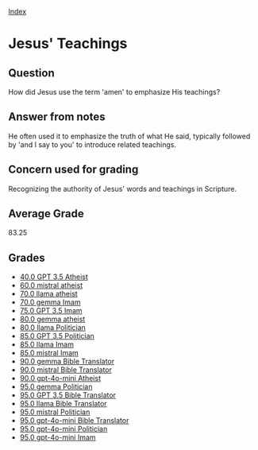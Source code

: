 
[Index](../../index.md)
# Jesus' Teachings
## Question
How did Jesus use the term 'amen' to emphasize His teachings?

## Answer from notes
He often used it to emphasize the truth of what He said, typically followed by 'and I say to you' to introduce related teachings.

## Concern used for grading
Recognizing the authority of Jesus' words and teachings in Scripture.

## Average Grade
83.25

## Grades
 * [40.0 GPT 3.5 Atheist](../answers/GPT_3.5_Atheist/Jesus__Teachings.md)
 * [60.0 mistral atheist](../answers/mistral_atheist/Jesus__Teachings.md)
 * [70.0 llama atheist](../answers/llama_atheist/Jesus__Teachings.md)
 * [70.0 gemma Imam](../answers/gemma_Imam/Jesus__Teachings.md)
 * [75.0 GPT 3.5 Imam](../answers/GPT_3.5_Imam/Jesus__Teachings.md)
 * [80.0 gemma atheist](../answers/gemma_atheist/Jesus__Teachings.md)
 * [80.0 llama Politician](../answers/llama_Politician/Jesus__Teachings.md)
 * [85.0 GPT 3.5 Politician](../answers/GPT_3.5_Politician/Jesus__Teachings.md)
 * [85.0 llama Imam](../answers/llama_Imam/Jesus__Teachings.md)
 * [85.0 mistral Imam](../answers/mistral_Imam/Jesus__Teachings.md)
 * [90.0 gemma Bible Translator](../answers/gemma_Bible_Translator/Jesus__Teachings.md)
 * [90.0 mistral Bible Translator](../answers/mistral_Bible_Translator/Jesus__Teachings.md)
 * [90.0 gpt-4o-mini Atheist](../answers/gpt-4o-mini_Atheist/Jesus__Teachings.md)
 * [95.0 gemma Politician](../answers/gemma_Politician/Jesus__Teachings.md)
 * [95.0 GPT 3.5 Bible Translator](../answers/GPT_3.5_Bible_Translator/Jesus__Teachings.md)
 * [95.0 llama Bible Translator](../answers/llama_Bible_Translator/Jesus__Teachings.md)
 * [95.0 mistral Politician](../answers/mistral_Politician/Jesus__Teachings.md)
 * [95.0 gpt-4o-mini Bible Translator](../answers/gpt-4o-mini_Bible_Translator/Jesus__Teachings.md)
 * [95.0 gpt-4o-mini Politician](../answers/gpt-4o-mini_Politician/Jesus__Teachings.md)
 * [95.0 gpt-4o-mini Imam](../answers/gpt-4o-mini_Imam/Jesus__Teachings.md)
